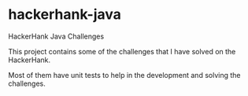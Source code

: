 # hackerhank-java
HackerHank Java Challenges

This project contains some of the challenges that I have solved on the HackerHank.

Most of them have unit tests to help in the development and solving the challenges. 
